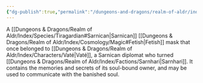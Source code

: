 ```yaml
---
{"dg-publish":true,"permalink":"/dungeons-and-dragons/realm-of-aldr/index/artifacts/sarnican-masque/"}
---
```


A [[Dungeons & Dragons/Realm of Aldr/Index/Species/Tiragardian#Sarnican\|Sarnican]] [[Dungeons & Dragons/Realm of Aldr/Index/Cosmology/Magic#Fetish\|Fetish]] mask that once belonged to [[Dungeons & Dragons/Realm of Aldr/Index/Characters/Vaté\|Vaté]], a Sarnican diplomat who turned [[Dungeons & Dragons/Realm of Aldr/Index/Factions/Sarnhari\|Sarnhari]]. It contains the memories and secrets of its soul-bound owner, and may be used to communicate with the banished soul.